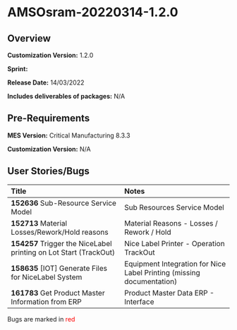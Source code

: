 ﻿# AMSOsram-20220314-1.2.0

## Overview

**Customization Version:** 1.2.0

**Sprint:** 

**Release Date:** 14/03/2022

**Includes deliverables of packages:** N/A

## Pre-Requirements

**MES Version:** Critical Manufacturing 8.3.3

**Customization Version:** N/A

## User Stories/Bugs

| Title        | Notes            |
| :----------- | :--------------- |
| **152636** Sub-Resource Service Model | Sub Resources Service Model |
| **152713** Material Losses/Rework/Hold reasons | Material Reasons - Losses / Rework / Hold |
| **154257** Trigger the NiceLabel printing on Lot Start (TrackOut) | Nice Label Printer - Operation TrackOut |
| **158635** [IOT] Generate Files for NiceLabel System | Equipment Integration for Nice Label Printing (missing documentation) |
| **161783** Get Product Master Information from ERP | Product Master Data ERP - Interface |

Bugs are marked in <span style='color:red'>red</span>


